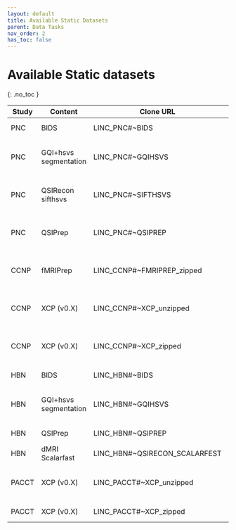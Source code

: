 ```yaml
---
layout: default
title: Available Static Datasets
parent: Data Tasks
nav_order: 2
has_toc: false
---
```


# Available Static datasets
{: .no_toc }

| Study | Content               | Clone URL                     | Format | Dataset ID                           |
| ----- | --------------------- | ----------------------------- | ------ | ------------------------------------ |
| PNC   | BIDS                  | LINC_PNC#~BIDS                | Files  | Not yet transferred                  |
| PNC   | GQI+hsvs segmentation | LINC_PNC#~GQIHSVS             | Files  | f20c2eb1-c839-4404-8dad-63f0a20a4fff |
| PNC   | QSIRecon sifthsvs     | LINC_PNC#~SIFTHSVS            | Zips   | 2642a99d-de75-437a-b63f-7da4ed36f330 |
| PNC   | QSIPrep               | LINC_PNC#~QSIPREP             | Zips   | 6af87a20-bfe5-458b-8773-cfe51e6200c6 |
| CCNP  | fMRIPrep              | LINC_CCNP#~FMRIPREP_zipped    | Zips   | eee0d711-f800-4725-8097-4c7b79c7d87f |
| CCNP  | XCP (v0.X)            | LINC_CCNP#~XCP_unzipped       | Files  | b464c213-ca15-4628-907e-f8c31a3d695e |
| CCNP  | XCP (v0.X)            | LINC_CCNP#~XCP_zipped         | Zips   | 0b9140e7-cbeb-463b-88a9-7cddf3a22dfb |
| HBN   | BIDS                  | LINC_HBN#~BIDS                | Files  | Not yet transferred                  |
| HBN   | GQI+hsvs segmentation | LINC_HBN#~GQIHSVS             | Files  | 1da37bc2-7f6d-40c0-80d8-b07cbcdc7f15 |
| HBN   | QSIPrep               | LINC_HBN#~QSIPREP             | Zips   | Transfer in progress                 |
| HBN   | dMRI Scalarfast       | LINC_HBN#~QSIRECON_SCALARFEST | Files  | Not yet transfered                   |
| PACCT | XCP (v0.X)            | LINC_PACCT#~XCP_unzipped      | Files  | c70a1420-3c64-4585-8d42-bf972576e5cc |
| PACCT | XCP (v0.X)            | LINC_PACCT#~XCP_zipped        | Zips   | Transfer in progress                 |
